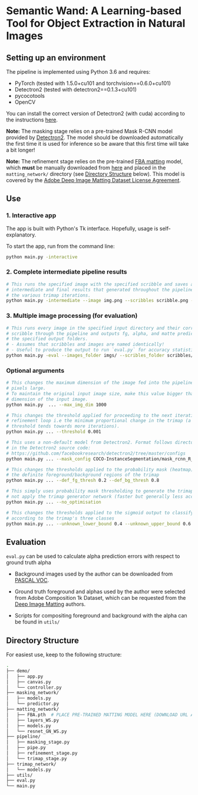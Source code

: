 # Semantic Wand: A Learning-based Tool for Object Extraction in Natural Images

## Setting up an environment
The pipeline is implemented using Python 3.6 and requires:
- PyTorch (tested with 1.5.0+cu101 and torchvision==0.6.0+cu101)
- Detectron2 (tested with detectron2==0.1.3+cu101)
- pycocotools
- OpenCV

You can install the correct version of Detectron2 (with cuda) according to the instructions [here](https://github.com/facebookresearch/detectron2/blob/master/INSTALL.md).

**Note:** The masking stage relies on a pre-trained Mask R-CNN model provided by [Detectron2](https://github.com/facebookresearch/detectron2). The model should be downloaded automatically the first time it is used for inference so be aware that this first time will take a bit longer!

**Note:** The refinement stage relies on the pre-trained [FBA matting](https://github.com/MarcoForte/FBA_Matting) model, which **must** be manually downloaded from [here](https://drive.google.com/file/d/1T_oiKDE_biWf2kqexMEN7ObWqtXAzbB1/view) and placed in the `matting_network/` directory (see [Directory Structure](##directory-structure) below). This model is covered by the [Adobe Deep Image Matting Dataset License Agreement](https://drive.google.com/file/d/1MKRen-TDGXYxm9IawPAZrdXQIYhI0XRf/view).

## Use
### 1. Interactive app
The app is built with Python's Tk interface. Hopefully, usage is self-explanatory.

To start the app, run from the command line:
```bash
python main.py -interactive
```

### 2. Complete intermediate pipeline results
```bash
# This runs the specified image with the specified scribble and saves all the 
# intermediate and final results that generated throughout the pipeline such as 
# the various trimap iterations.
python main.py -intermediate --image img.png --scribbles scribble.png --output output/
```

### 3. Multiple image processing (for evaluation)
```bash
# This runs every image in the specified input directory and their corresponding 
# scribble through the pipeline and outputs fg, alpha, and matte predictions to 
# the specified output folders. 
# - Assumes that scribbles and images are named identically!
# - Useful to produce the output to run `eval.py` for accuracy statistics.
python main.py -eval --images_folder imgs/ --scribles_folder scribbles/ --output output/
```

### Optional arguments
```bash
# This changes the maximum dimension of the image fed into the pipeline to 1000 
# pixels large.
# To maintain the original input image size, make this value bigger than the largest 
# dimension of the input image.
python main.py  ... --max_img_dim 1000

# This changes the threshold applied for proceeding to the next iteration of the 
# refinement loop i.e the minimum proportional change in the trimap (a smaller 
# threshold tends towards more iterations).
python main.py ... --threshold 0.001

# This uses a non-default model from Detectron2. Format follows directory structure 
# in the Detectron2 source code: 
# https://github.com/facebookresearch/detectron2/tree/master/configs
python main.py ... --mask_config COCO-InstanceSegmentation/mask_rcnn_R_101_FPN_3x.yaml

# This changes the thresholds applied to the probability mask (heatmap) to generate 
# the definite foreground/background regions of the trimap
python main.py ... --def_fg_thresh 0.2 --def_bg_thresh 0.8

# This simply uses probability mask thresholding to generate the trimap and does 
# not apply the trimap generator network (faster but generally less accurate)
python main.py ... --no_optimisation

# This changes the thresholds applied to the sigmoid output to classify pixels 
# according to the trimap's three classes
python main.py ... --unknown_lower_bound 0.4 --unknown_upper_bound 0.6
```

## Evaluation
`eval.py` can be used to calculate alpha prediction errors with respect to ground truth alpha 

- Background images used by the author can be downloaded from [PASCAL VOC](http://host.robots.ox.ac.uk/pascal/VOC/).

- Ground truth foreground and alphas used by the author were selected from Adobe Composition 1k Dataset, which can be requested from the [Deep Image Matting](https://sites.google.com/view/deepimagematting) authors.

- Scripts for compositing foreground and background with the alpha can be found in `utils/`


## Directory Structure
For easiest use, keep to the following structure:
```bash
.
├── demo/
│   ├── app.py
│   ├── canvas.py
│   └── controller.py
├── masking_network/
│   ├── models.py
│   └── predictor.py
├── matting_network/
│   ├── FBA.pth  # PLACE PRE-TRAINED MATTING MODEL HERE (DOWNLOAD URL ABOVE)
│   ├── layers_WS.py
│   ├── models.py
│   └── resnet_GN_WS.py
├── pipeline/
│   ├── masking_stage.py
│   ├── pipe.py
│   ├── refinement_stage.py
│   └── trimap_stage.py
├── trimap_network/ 
│   └── models.py
├── utils/ 
├── eval.py
└── main.py
```





